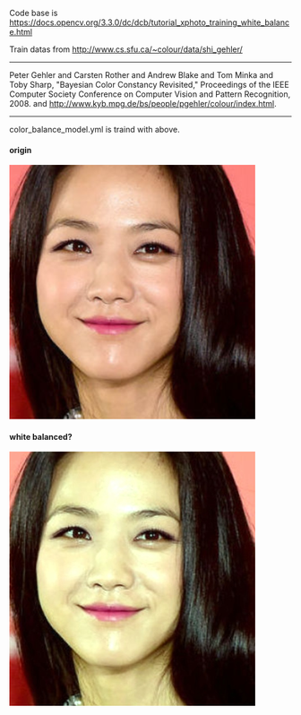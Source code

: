 Code base is https://docs.opencv.org/3.3.0/dc/dcb/tutorial_xphoto_training_white_balance.html

Train datas from http://www.cs.sfu.ca/~colour/data/shi_gehler/
****
Peter Gehler and Carsten Rother and Andrew Blake and Tom Minka and Toby Sharp, "Bayesian Color Constancy Revisited,"
Proceedings of the IEEE Computer Society Conference on Computer Vision and Pattern Recognition, 2008. 
and http://www.kyb.mpg.de/bs/people/pgehler/colour/index.html.
****

color_balance_model.yml is traind with above.

#### origin
![ori](z.jpg)

#### white balanced?
![fail](zz.jpg)
